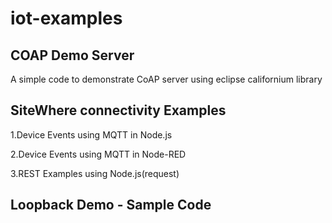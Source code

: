 # iot-examples

## COAP Demo Server
A simple code to demonstrate CoAP server using eclipse californium library

## SiteWhere connectivity Examples

1.Device Events using MQTT in Node.js

2.Device Events using MQTT in Node-RED

3.REST Examples using Node.js(request)

## Loopback Demo - Sample Code
